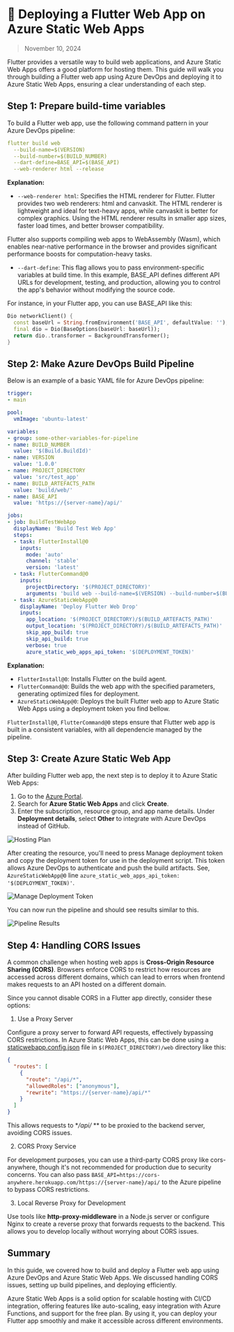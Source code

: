 # 🚀 Deploying a Flutter Web App on Azure Static Web Apps

> November 10, 2024

Flutter provides a versatile way to build web applications, and Azure Static Web Apps offers a good platform for hosting them. This guide will walk you through building a Flutter web app using Azure DevOps and deploying it to Azure Static Web Apps, ensuring a clear understanding of each step.

## Step 1: Prepare build-time variables

To build a Flutter web app, use the following command pattern in your Azure DevOps pipeline:

```yaml
flutter build web 
  --build-name=$(VERSION) 
  --build-number=$(BUILD_NUMBER) 
  --dart-define=BASE_API=$(BASE_API) 
  --web-renderer html --release
```

**Explanation:**

- `--web-renderer html`: Specifies the HTML renderer for Flutter. Flutter provides two web renderers: html and canvaskit. The HTML renderer is lightweight and ideal for text-heavy apps, while canvaskit is better for complex graphics. Using the HTML renderer results in smaller app sizes, faster load times, and better browser compatibility.

Flutter also supports compiling web apps to WebAssembly (Wasm), which enables near-native performance in the browser and provides significant performance boosts for computation-heavy tasks.

- `--dart-define`: This flag allows you to pass environment-specific variables at build time. In this example, BASE_API defines different API URLs for development, testing, and production, allowing you to control the app's behavior without modifying the source code.

For instance, in your Flutter app, you can use BASE_API like this:

```dart
Dio networkClient() {
  const baseUrl = String.fromEnvironment('BASE_API', defaultValue: '');
  final dio = Dio(BaseOptions(baseUrl: baseUrl));
  return dio..transformer = BackgroundTransformer();
}
```

## Step 2: Make Azure DevOps Build Pipeline

Below is an example of a basic YAML file for Azure DevOps pipeline:

```yaml
trigger:
- main

pool:
  vmImage: 'ubuntu-latest'

variables:
- group: some-other-variables-for-pipeline
- name: BUILD_NUMBER
  value: '$(Build.BuildId)'
- name: VERSION
  value: '1.0.0'
- name: PROJECT_DIRECTORY
  value: 'src/test_app'
- name: BUILD_ARTEFACTS_PATH
  value: 'build/web/'
- name: BASE_API
  value: 'https://{server-name}/api/'

jobs:
- job: BuildTestWebApp
  displayName: 'Build Test Web App'
  steps:
  - task: FlutterInstall@0
    inputs:
      mode: 'auto'
      channel: 'stable'
      version: 'latest'
  - task: FlutterCommand@0
    inputs:
      projectDirectory: '$(PROJECT_DIRECTORY)'
      arguments: 'build web --build-name=$(VERSION) --build-number=$(BUILD_NUMBER) --dart-define=BASE_API=$(BASE_API) --web-renderer html --release'
  - task: AzureStaticWebApp@0
    displayName: 'Deploy Flutter Web Drop'
    inputs:
      app_location: '$(PROJECT_DIRECTORY)/$(BUILD_ARTEFACTS_PATH)'
      output_location: '$(PROJECT_DIRECTORY)/$(BUILD_ARTEFACTS_PATH)'
      skip_app_build: true
      skip_api_build: true
      verbose: true
      azure_static_web_apps_api_token: '$(DEPLOYMENT_TOKEN)'
```

**Explanation:**
- `FlutterInstall@0`: Installs Flutter on the build agent.
- `FlutterCommand@0`: Builds the web app with the specified parameters, generating optimized files for deployment.
- `AzureStaticWebApp@0`: Deploys the built Flutter web app to Azure Static Web Apps using a deployment token you find bellow.

`FlutterInstall@0`, `FlutterCommand@0` steps ensure that Flutter web app is built in a consistent variables, with all dependencie managed by the pipeline.

## Step 3: Create Azure Static Web App

After building Flutter web app, the next step is to deploy it to Azure Static Web Apps:
1. Go to the [Azure Portal](https://portal.azure.com/).
2. Search for **Azure Static Web Apps** and click **Create**.
3. Enter the subscription, resource group, and app name details. Under **Deployment details**, select **Other** to integrate with Azure DevOps instead of GitHub.

![Hosting Plan](https://media.licdn.com/dms/image/v2/D4E12AQHMbx7zMSQB2A/article-inline_image-shrink_1000_1488/article-inline_image-shrink_1000_1488/0/1731267908639?e=1737590400&v=beta&t=nLgJsthlnG4beusbCvYHU-qaBDrgAfznOQ-BOItx9E0)

After creating the resource, you'll need to press Manage deployment token and copy the deployment token for use in the deployment script. This token allows Azure DevOps to authenticate and push the build artifacts. See, `AzureStaticWebApp@0` line `azure_static_web_apps_api_token: '$(DEPLOYMENT_TOKEN)'`.

![Manage Deployment Token](https://media.licdn.com/dms/image/v2/D4E12AQHLUGgh31H-dA/article-inline_image-shrink_1000_1488/article-inline_image-shrink_1000_1488/0/1731265410558?e=1737590400&v=beta&t=_rmJGk171mAkm1eq94uBkaPq8NvpS-4MDcMBdyfnF6w)

You can now run the pipeline and should see results similar to this.

![Pipeline Results ](https://media.licdn.com/dms/image/v2/D4E12AQEj7hOZWEOlaw/article-inline_image-shrink_1000_1488/article-inline_image-shrink_1000_1488/0/1731313761489?e=1737590400&v=beta&t=2I3U0q_dT6a7VoLdfCsPZfBr-CUQpEdE0RtPX1QZb8U)

## Step 4: Handling CORS Issues

A common challenge when hosting web apps is **Cross-Origin Resource Sharing (CORS)**. Browsers enforce CORS to restrict how resources are accessed across different domains, which can lead to errors when frontend makes requests to an API hosted on a different domain.

Since you cannot disable CORS in a Flutter app directly, consider these options:

1. Use a Proxy Server

Configure a proxy server to forward API requests, effectively bypassing CORS restrictions. In Azure Static Web Apps, this can be done using a [staticwebapp.config.json](https://learn.microsoft.com/en-us/azure/static-web-apps/configuration) file in `$(PROJECT_DIRECTORY)/web` directory like this:

```json
{
  "routes": [
    {
      "route": "/api/*",
      "allowedRoles": ["anonymous"],
      "rewrite": "https://{server-name}/api/*"
    }
  ]
}
```

This allows requests to **/api/* ** to be proxied to the backend server, avoiding CORS issues.

2. CORS Proxy Service

For development purposes, you can use a third-party CORS proxy like cors-anywhere, though it's not recommended for production due to security concerns. You can also pass `BASE_API=https://cors-anywhere.herokuapp.com/https://{server-name}/api/` to the Azure pipeline to bypass CORS restrictions.

3. Local Reverse Proxy for Development

Use tools like **http-proxy-middleware** in a Node.js server or configure Nginx to create a reverse proxy that forwards requests to the backend. This allows you to develop locally without worrying about CORS issues.

## Summary

In this guide, we covered how to build and deploy a Flutter web app using Azure DevOps and Azure Static Web Apps. We discussed handling CORS issues, setting up build pipelines, and deploying efficiently.

Azure Static Web Apps is a solid option for scalable hosting with CI/CD integration, offering features like auto-scaling, easy integration with Azure Functions, and support for the free plan. By using it, you can deploy your Flutter app smoothly and make it accessible across different environments.
